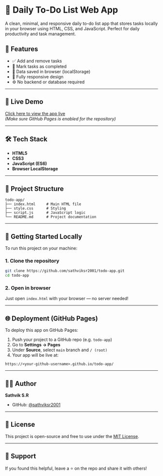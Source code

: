 # 📝 Daily To-Do List Web App

A clean, minimal, and responsive daily to-do list app that stores tasks locally in your browser using HTML, CSS, and JavaScript. Perfect for daily productivity and task management.

## 📌 Features

- ✅ Add and remove tasks
- 🧠 Mark tasks as completed
- 💾 Data saved in browser (localStorage)
- 📱 Fully responsive design
- ⚙️ No backend or database required

---

## 🔗 Live Demo

[Click here to view the app live](https://sathviksr2001.github.io/Daily-To-Do-List-Web-App-with-Local-Storage-/)  
*(Make sure GitHub Pages is enabled for the repository)*

---

## 🛠️ Tech Stack

- **HTML5**
- **CSS3**
- **JavaScript (ES6)**
- **Browser LocalStorage**

---

## 📁 Project Structure

```
todo-app/
├── index.html     # Main HTML file
├── style.css      # Styling
├── script.js      # JavaScript logic
└── README.md      # Project documentation
```

---

## 🚀 Getting Started Locally

To run this project on your machine:

### 1. Clone the repository

```bash
git clone https://github.com/sathviksr2001/todo-app.git
cd todo-app
```

### 2. Open in browser

Just open `index.html` with your browser — no server needed!

---

## 🌐 Deployment (GitHub Pages)

To deploy this app on GitHub Pages:

1. Push your project to a GitHub repo (e.g. `todo-app`)
2. Go to **Settings → Pages**
3. Under **Source**, select `main` branch and `/ (root)`
4. Your app will be live at:

```
https://<your-github-username>.github.io/todo-app/
```

---

## 🧑‍💻 Author

**Sathvik S.R**  
- GitHub: [@sathviksr2001](https://github.com/sathviksr2001)

---

## 📜 License

This project is open-source and free to use under the [MIT License](LICENSE).

---

## 🙌 Support

If you found this helpful, leave a ⭐ on the repo and share it with others!
